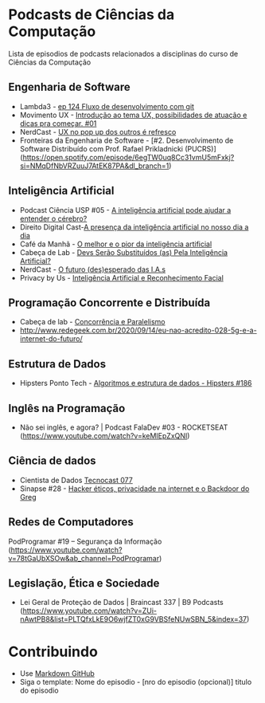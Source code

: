 # Podcasts de Ciências da Computação

Lista de episodios de podcasts relacionados a disciplinas do curso de Ciências da Computação

## Engenharia de Software
- Lambda3 - [ep 124 Fluxo de desenvolvimento com git](https://www.lambda3.com.br/2019/01/lambda3-podcast-124-fluxo-de-desenvolvimento-com-git/)
- Movimento UX - [Introdução ao tema UX, possibilidades de atuação e dicas pra começar. #01](https://www.movimentoux.com/ux-design/caio-cesar/)
- NerdCast - [UX no pop up dos outros é refresco](https://jovemnerd.com.br/nerdcast/nerdtech/ux-no-pop-up-dos-outros-e-refresco/)
- Fronteiras da Engenharia de Software - [#2. Desenvolvimento de Software Distribuído com Prof. Rafael Prikladnicki (PUCRS)]
(https://open.spotify.com/episode/6egTW0uq8Cc31vmU5mFxkj?si=NMqDfNbVRZuuJ7AtEK87PA&dl_branch=1)

## Inteligência Artificial
- Podcast Ciência USP #05 - [A inteligência artificial pode ajudar a entender o cérebro?](https://www.youtube.com/watch?v=wm5CFUX9akc&list=LLOYhKTrx06OI5PtDPpN8m_w&index=2)
- Direito Digital Cast-[A presença da inteligência artificial no nosso dia a dia](https://www.youtube.com/watch?v=AcQEPOFEGP8)
- Café da Manhã - [O melhor e o pior da inteligência artificial](https://open.spotify.com/episode/4TkUtd6bYudNYmbNv6aFTP?go=1&utm_source=embed_v3&t=0&nd=1)
- Cabeça de Lab - [Devs Serão Substituídos (as) Pela Inteligência Artificial?](https://open.spotify.com/episode/39vIQ7k3XBBX0zdh4iLDZA)
- NerdCast - [O futuro (des)esperado das I.A.s](https://jovemnerd.com.br/nerdcast/o-futuro-desesperado-das-i-a-s/)
- Privacy by Us - [Inteligência Artificial e Reconhecimento Facial](https://open.spotify.com/episode/2zXTkHT1knSM82K7SbsUvO?si=TS3OvJ1GRFeJaIkfTa-dIQ&dl_branch=1)

## Programação Concorrente e Distribuída
- Cabeça de lab - [Concorrência e Paralelismo](https://open.spotify.com/episode/7mnOddZ2iPZ8Kv2y5Wn74g?si=HI9MyK6WQmaMwtwVzjpj5A) 
- http://www.redegeek.com.br/2020/09/14/eu-nao-acredito-028-5g-e-a-internet-do-futuro/

## Estrutura de Dados
- Hipsters Ponto Tech - [Algoritmos e estrutura de dados - Hipsters #186](https://open.spotify.com/episode/3EnlZFp79aUogKt3uY4grc?si=Mo7VTr6ISDedvn-Xba2Hvw)

## Inglês na Programação
- Não sei inglês, e agora? | Podcast FalaDev #03 - ROCKETSEAT (https://www.youtube.com/watch?v=keMIEpZxQNI)

## Ciência de dados
- Cientista de Dados [Tecnocast 077](https://www.youtube.com/watch?v=dh7CCeCbcco)
- Sinapse #28 - [Hacker éticos, privacidade na internet e o Backdoor do Greg](https://open.spotify.com/episode/3Tv11Rt0JRWUWD6tpBtUl9?si=bf138681091c448d)

## Redes de Computadores
PodProgramar #19 – Segurança da Informação (https://www.youtube.com/watch?v=78tGaUbXSOw&ab_channel=PodProgramar)

## Legislação, Ética e Sociedade
- Lei Geral de Proteção de Dados | Braincast 337 | B9 Podcasts (https://www.youtube.com/watch?v=ZUi-nAwtPB8&list=PLTQfxLkE9O6wjfZT0xG9VBSfeNUwSBN_5&index=37)


# Contribuindo
- Use [Markdown GitHub](https://github.com/adam-p/markdown-here/wiki/Markdown-Cheatsheet)
- Siga o template: Nome do episodio - [nro do episodio (opcional)] titulo do episodio

